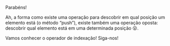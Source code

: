 Parabéns!

Ah, a forma como existe uma operação para descobrir em qual posição um elemento está (o método “push”), existe também uma operação oposta: descobrir qual elemento está em uma determinada posição :open_mouth:.

Vamos conhecer o operador de indexação! Siga-nos!
